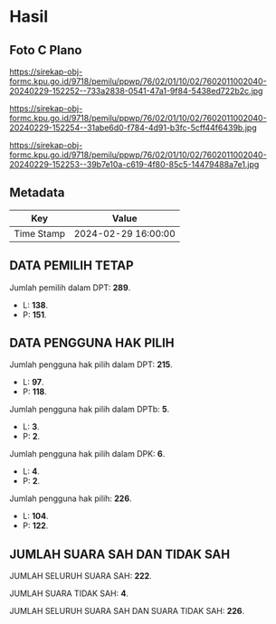 # Hasil

## Foto C Plano

https://sirekap-obj-formc.kpu.go.id/9718/pemilu/ppwp/76/02/01/10/02/7602011002040-20240229-152252--733a2838-0541-47a1-9f84-5438ed722b2c.jpg

https://sirekap-obj-formc.kpu.go.id/9718/pemilu/ppwp/76/02/01/10/02/7602011002040-20240229-152254--31abe6d0-f784-4d91-b3fc-5cff44f6439b.jpg

https://sirekap-obj-formc.kpu.go.id/9718/pemilu/ppwp/76/02/01/10/02/7602011002040-20240229-152253--39b7e10a-c619-4f80-85c5-14479488a7e1.jpg


## Metadata

| Key        | Value               |
| ---------- | ------------------- |
| Time Stamp | 2024-02-29 16:00:00 |


## DATA PEMILIH TETAP

Jumlah pemilih dalam DPT: **289**.
 * L: **138**.
 * P: **151**.

## DATA PENGGUNA HAK PILIH

Jumlah pengguna hak pilih dalam DPT: **215**.
 * L: **97**.
 * P: **118**.

Jumlah pengguna hak pilih dalam DPTb: **5**.
 * L: **3**.
 * P: **2**.

Jumlah pengguna hak pilih dalam DPK: **6**.
 * L: **4**.
 * P: **2**.

Jumlah pengguna hak pilih: **226**.
 * L: **104**.
 * P: **122**.

## JUMLAH SUARA SAH DAN TIDAK SAH

JUMLAH SELURUH SUARA SAH: **222**.

JUMLAH SUARA TIDAK SAH: **4**.

JUMLAH SELURUH SUARA SAH DAN SUARA TIDAK SAH: **226**.


